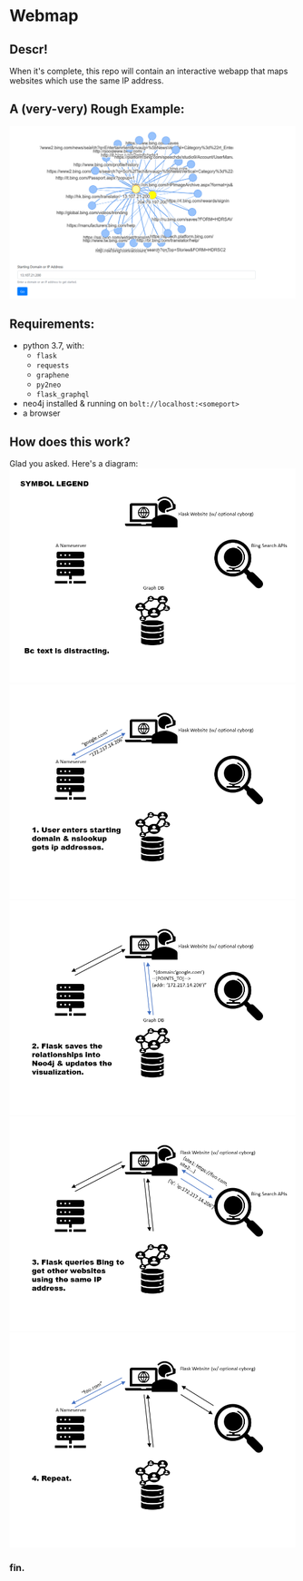 Webmap
======

## Descr!

When it's complete, this repo will contain an interactive webapp that maps websites which use the same IP address.  



## A (very-very) Rough Example:    


![webmapexample](https://raw.githubusercontent.com/rtruxal/github-pics/master/webmap_example_rough.PNG)
  
## Requirements:
 - python 3.7, with:
   - `flask`
   - `requests`
   - `graphene`
   - `py2neo`
   - `flask_graphql`
 - neo4j installed & running on `bolt://localhost:<someport>`
 - a browser  


## How does this work?

Glad you asked. Here's a diagram:  
<kbd>
![Slide1](https://github.com/rtruxal/github-pics/raw/master/webmap%20slides/Slide1.PNG)
</kbd>
<kbd>
![Slide2](https://github.com/rtruxal/github-pics/raw/master/webmap%20slides/Slide2.PNG)  
</kbd>
<kbd>
![Slide3](https://github.com/rtruxal/github-pics/raw/master/webmap%20slides/Slide3.PNG)  
</kbd>
<kbd>
![Slide4](https://github.com/rtruxal/github-pics/raw/master/webmap%20slides/Slide4.PNG)  
</kbd>
<kbd>
![Slide5](https://github.com/rtruxal/github-pics/raw/master/webmap%20slides/Slide5.PNG)  
</kbd>  


### fin.

